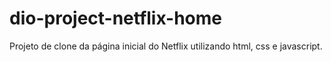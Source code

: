 # dio-project-netflix-home
Projeto de clone da página inicial do Netflix utilizando html, css e javascript.
